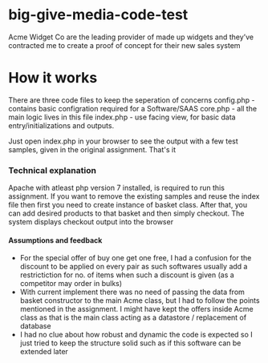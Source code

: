 # big-give-media-code-test
Acme Widget Co are the leading provider of made up widgets and they’ve contracted me to create a proof of concept for their new sales system

# How it works #
There are three code files to keep the seperation of concerns
config.php - contains basic configration required for a Software/SAAS
core.php - all the main logic lives in this file
index.php - use facing view, for basic data entry/initializations and outputs.

Just open index.php in your browser to see the output with a few test samples, given in the original assignment. That's it

### Technical explanation ###
Apache with atleast php version 7 installed, is required to run this assignment.
If you want to remove the existing samples and reuse the index file then first you need to create instance of basket class.
After that, you can add desired products to that basket and then simply checkout.
The system displays checkout output into the browser

#### Assumptions and feedback ####
- For the special offer of buy one get one free, I had a confusion for the discount to be applied on every pair as such softwares usually add a restrictiction for no. of items when such a discount is given (as a competitor may order in bulks)
- With current implement there was no need of passing the data from basket constructor to the main Acme class, but I had to follow the points mentioned in the assignment. I might have kept the offers inside Acme class as that is the main class acting as a datastore / replacement of database
- I had no clue about how robust and dynamic the code is expected so I just tried to keep the structure solid such as if this software can be extended later
